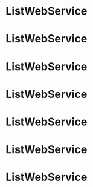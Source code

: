 # ListWebService
# ListWebService
# ListWebService
# ListWebService
# ListWebService
# ListWebService
# ListWebService
